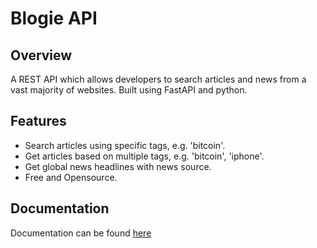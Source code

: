 # Blogie API

## Overview

A REST API which allows developers to search articles and news from a vast majority of websites. Built using FastAPI and python.

## Features

- Search articles using specific tags, e.g. 'bitcoin'.
- Get articles based on multiple tags, e.g. 'bitcoin', 'iphone'.
- Get global news headlines with news source.
- Free and Opensource.

## Documentation

Documentation can be found [here](https://blogie-api.now.sh/docs/)